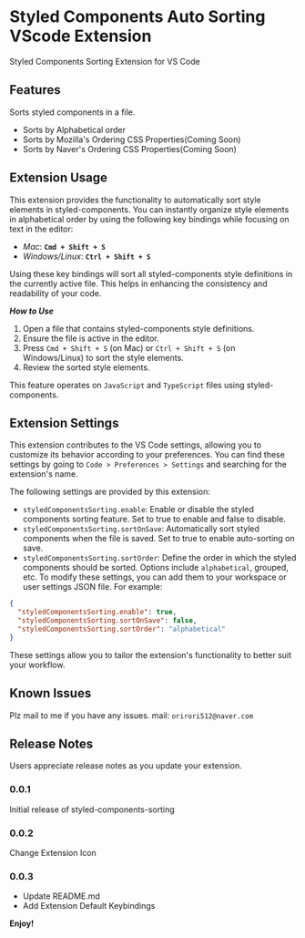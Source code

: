 # Styled Components Auto Sorting VScode Extension

Styled Components Sorting Extension for VS Code

## Features

Sorts styled components in a file.

- Sorts by Alphabetical order
- Sorts by Mozilla's Ordering CSS Properties(Coming Soon)
- Sorts by Naver's Ordering CSS Properties(Coming Soon)

## Extension Usage

This extension provides the functionality to automatically sort style elements in styled-components. You can instantly organize style elements in alphabetical order by using the following key bindings while focusing on text in the editor:

- _Mac_: **`Cmd + Shift + S`**
- _Windows/Linux_: **`Ctrl + Shift + S`**

Using these key bindings will sort all styled-components style definitions in the currently active file. This helps in enhancing the consistency and readability of your code.

**_How to Use_**

1. Open a file that contains styled-components style definitions.
2. Ensure the file is active in the editor.
3. Press `Cmd + Shift + S` (on Mac) or `Ctrl + Shift + S` (on Windows/Linux) to sort the style elements.
4. Review the sorted style elements.

This feature operates on `JavaScript` and `TypeScript` files using styled-components.

## Extension Settings

This extension contributes to the VS Code settings, allowing you to customize its behavior according to your preferences. You can find these settings by going to `Code > Preferences > Settings` and searching for the extension's name.

The following settings are provided by this extension:

- `styledComponentsSorting.enable`: Enable or disable the styled components sorting feature. Set to true to enable and false to disable.
- `styledComponentsSorting.sortOnSave`: Automatically sort styled components when the file is saved. Set to true to enable auto-sorting on save.
- `styledComponentsSorting.sortOrder`: Define the order in which the styled components should be sorted. Options include `alphabetical`, grouped, etc.
  To modify these settings, you can add them to your workspace or user settings JSON file. For example:

```json
{
  "styledComponentsSorting.enable": true,
  "styledComponentsSorting.sortOnSave": false,
  "styledComponentsSorting.sortOrder": "alphabetical"
}
```

These settings allow you to tailor the extension's functionality to better suit your workflow.

## Known Issues

Plz mail to me if you have any issues.
mail: `orirori512@naver.com`

## Release Notes

Users appreciate release notes as you update your extension.

### 0.0.1

Initial release of styled-components-sorting

### 0.0.2

Change Extension Icon

### 0.0.3

- Update README.md
- Add Extension Default Keybindings

**Enjoy!**
